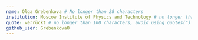```yaml
---
name: Olga Grebenkova # No longer than 28 characters
institution: Moscow Institute of Physics and Technology # no longer than 58 characters
quote: verrückt # no longer than 100 characters, avoid using quotes(") to guarantee the format remains the same.
github_user: GrebenkovaO
---
```

